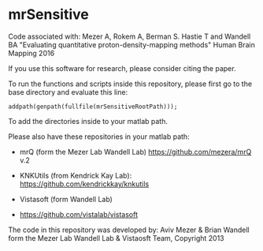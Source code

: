 # mrSensitive
Code associated with:
Mezer A, Rokem A, Berman S. Hastie T and Wandell BA "Evaluating quantitative proton-density-mapping methods" Human Brain Mapping 2016

If you use this software for research, please consider citing the paper.

To run the functions and scripts inside this repository, please first go to the base directory and evaluate this line:

    addpath(genpath(fullfile(mrSensitiveRootPath)));

To add the directories inside to your matlab path.

Please also have these repositories in your matlab path:
- mrQ (form the Mezer Lab Wandell Lab)
      https://github.com/mezera/mrQ v.2
 
- KNKUtils (from Kendrick Kay Lab):
     https://github.com/kendrickkay/knkutils

- Vistasoft (form  Wandell Lab)
- https://github.com/vistalab/vistasoft

The code in this repository was developed by:
Aviv Mezer & Brian Wandell form the Mezer Lab Wandell Lab & Vistaosft Team, Copyright 2013
